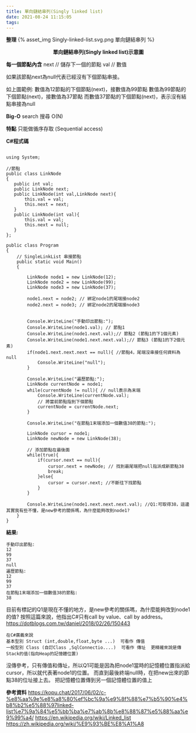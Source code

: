 ```yaml
---
title: 單向鏈結串列(Singly linked list)
date: 2021-08-24 11:15:05
tags:
---
```


  
  
**整理**
{% asset_img Singly-linked-list.svg.png 單向鏈結串列 %}

**<center>單向鏈結串列(Singly linked list)示意圖</center>**

**每一個節點內含**
next  // 儲存下一個的節點
val // 數值

如果該節點next為null代表已經沒有下個節點串接。

如上圖範例:
數值為12節點的下個節點(next)，接數值為99節點
數值為99節點的下個節點(next)，接數值為37節點
而數值37節點的下個節點(next)，表示沒有結點串接為null

**Big-O**
search	搜尋	O(N)

**特點**
只能做循序存取 (Sequential access)


**C#程式碼**

```

using System;

//節點
public class LinkNode
{
   public int val;
   public LinkNode next;
   public LinkNode(int val,LinkNode next){
	   this.val = val;
	   this.next = next;
   }
   public LinkNode(int val){
	   this.val = val;
	   this.next = null;
   }
};

public class Program
{
	// SingleLinkList 串接節點
	public static void Main()
	{
	
		LinkNode node1 = new LinkNode(12); 
		LinkNode node2 = new LinkNode(99); 
		LinkNode node3 = new LinkNode(37); 
		
		node1.next = node2; // 綁定node1的尾端接node2
		node2.next = node3; // 綁定node2的尾端接node3
		
	
		Console.WriteLine("手動印出節點:");
		Console.WriteLine(node1.val); // 節點1
		Console.WriteLine(node1.next.val);// 節點2 (節點1的下1個元素)
		Console.WriteLine(node1.next.next.val);// 節點3 (節點1的下2個元素)
		if(node1.next.next.next == null){ //節點4，尾端沒串接任何資料為null
			Console.WriteLine("null");
		}
		
		Console.WriteLine("遍歷節點:");
		LinkNode currentNode = node1;
		while(currentNode != null){ // null表示為末端
			Console.WriteLine(currentNode.val);
			// 將當前節點指到下個節點
			currentNode = currentNode.next;
		}
		
		Console.WriteLine("在節點1末端添加一個數值38的節點:");
		
		LinkNode cursor = node1; 
		LinkNode newNode = new LinkNode(38);
		
		// 添加節點在最後面
		while(true){
			if(cursor.next == null){ 
				cursor.next = newNode; // 找到最尾端把null指派成新節點38
				break;
			}else{
				cursor = cursor.next; //不斷往下找節點
			}
		}
		
		Console.WriteLine(node1.next.next.next.val); //Q1:可取得38，這邊其實我有些不懂，是new參考的關係嗎，為什麼能夠改到node1?
	}
}
```

**結果:**

```
手動印出節點:
12
99
37
null
遍歷節點:
12
99
37
在節點1末端添加一個數值38的節點:
38
```

目前有標記的Q1是現在不懂的地方，是new參考的關係嗎，為什麼能夠改到node1的值?
按照這篇來說，他指出C#只有call by value、call by address。
https://dotblogs.com.tw/daniel/2018/02/26/150443

```
在C#廣義來說
基本型別 Struct (int,double,float,byte ...)  可看作 傳值
一般型別 Class (自訂Class ,SqlConnectio....)  可看作 傳址  更精確來說是傳Stack的值(指向Heap的記憶體位置)
```

沒傳參考，只有傳值和傳址，所以Q1可能是因為把node1當時的記憶體位置指派給cursor，所以就代表著node1的位置。
而直到最後終端null時，在把new出來的節點38的位址接上去。
把記憶體位置傳到另一個記憶體位置的值上

**參考資料**
https://kopu.chat/2017/06/02/c-%e8%aa%9e%e8%a8%80%ef%bc%9a%e9%8f%88%e7%b5%90%e4%b8%b2%e5%88%97linked-list%e7%9a%84%e5%bb%ba%e7%ab%8b%e8%88%87%e5%88%aa%e9%99%a4/
https://en.wikipedia.org/wiki/Linked_list
https://zh.wikipedia.org/wiki/%E9%93%BE%E8%A1%A8



